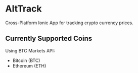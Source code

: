 # AltTrack
Cross-Platform Ionic App for tracking crypto currency prices.

## Currently Supported Coins
Using BTC Markets API:
- Bitcoin (BTC)
- Ethereum (ETH)
